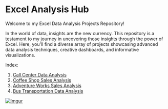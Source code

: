 # Excel Analysis Hub

Welcome to my Excel Data Analysis Projects Repository!

In the world of data, insights are the new currency. This repository is a testament to my journey in uncovering those insights through the power of Excel. Here, you'll find a diverse array of projects showcasing advanced data analysis techniques, creative dashboards, and informative visualizations.

Index:
1. <a href="https://github.com/sowrami2/Call-Center-Data-Analysis/blob/main/README.md">Call Center Data Analysis
2. <a href="https://github.com/sowrami2/Coffee-Shop-Sales-Analysis/blob/main/README.md">Coffee Shop Sales Analysis
3. <a href="https://github.com/sowrami2/Adventure-Works-Sales-Analysis/blob/main/README.md">Adventure Works Sales Analysis
4. <a href="https://github.com/sowrami2/Bus-Transportation-Data-Analysis/blob/main/README.md">Bus Transportation Data Analysis

![Imgur](https://i.imgur.com/wDIassJ.gif)

